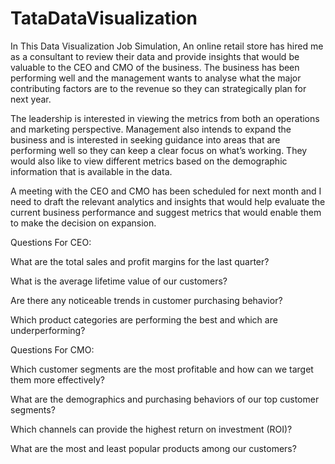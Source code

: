 # TataDataVisualization
In This Data Visualization Job Simulation, An online retail store has hired me as a consultant to review their data and provide insights that would be valuable to the CEO and CMO of the business. The business has been performing well and the management wants to analyse what the major contributing factors are to the revenue so they can strategically plan for next year.

The leadership is interested in viewing the metrics from both an operations and marketing perspective. Management also intends to expand the business and is interested in seeking guidance into areas that are performing well so they can keep a clear focus on what’s working. They would also like to view different metrics based on the demographic information that is available in the data.

A meeting with the CEO and CMO has been scheduled for next month and I need to draft the relevant analytics and insights that would help evaluate the current business performance and suggest metrics that would enable them to make the decision on expansion.

Questions For CEO:

What are the total sales and profit margins for the last quarter?

What is the average lifetime value of our customers?

Are there any noticeable trends in customer purchasing behavior?

Which product categories are performing the best and which are underperforming?

Questions For CMO:

Which customer segments are the most profitable and how can we target them more effectively?

What are the demographics and purchasing behaviors of our top customer segments?

Which channels can provide the highest return on investment (ROI)?

What are the most and least popular products among our customers?
